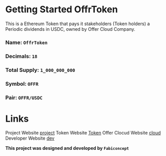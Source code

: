 # Getting Started OffrToken

This is a Ethereum Token that pays it stakeholders (Token holders) a Periodic dividends in USDC, owned by Offer Cloud Company. 

### Name: `OffrToken`
### Decimals: `18`
### Total Supply: `1_000_000_000`
### Symbol: `OFFR`
### Pair: `OFFR/USDC`

# Links

Project Website [project](https://projectUrl.com)
Token Website [Token](https://tokenUrl.com)
Offer Clocud Website [cloud](https://offercloudUrl.com)
Developer Website [dev](https://developerUrl.com)


**This project was designed and developed by `Fabiconcept`**